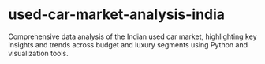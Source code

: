 # used-car-market-analysis-india
Comprehensive data analysis of the Indian used car market, highlighting key insights and trends across budget and luxury segments using Python and visualization tools.
